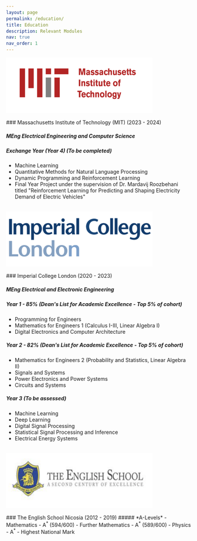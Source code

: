 ```yaml
---
layout: page
permalink: /education/
title: Education
description: Relevant Modules
nav: true
nav_order: 1
---
```

<p style="text-align: left"><img src="../assets/img/mit_resize.png"></p>
### Massachusetts Institute of Technology (MIT) (2023 - 2024)

##### *MEng Electrical Engineering and Computer Science*  

##### Exchange Year (Year 4) (To be completed)
- Machine Learning
- Quantitative Methods for Natural Language Processing
- Dynamic Programming and Reinforcement Learning
-  Final Year Project under the supervision of Dr. Mardavij Roozbehani
titled "Reinforcement Learning for Predicting and Shaping Electricity Demand of
Electric Vehicles"
<br/><br/>

<p style="text-align: left"><img src="../assets/img/imp_resize2.png"></p>
### Imperial College London (2020 - 2023)

##### *MEng Electrical and Electronic Engineering*  

##### Year 1 - 85% (Dean's List for Academic Excellence - Top 5% of cohort)
- Programming for Engineers
- Mathematics for Engineers 1 (Calculus I-III, Linear Algebra I)
- Digital Electronics and Computer Architecture

##### Year 2 - 82% (Dean's List for Academic Excellence - Top 5% of cohort)
- Mathematics for Engineers 2 (Probability and Statistics, Linear Algebra II)
- Signals and Systems
- Power Electronics and Power Systems
- Circuits and Systems

##### Year 3 (To be assessed)
- Machine Learning
- Deep Learning
- Digital Signal Processing
- Statistical Signal Processing and Inference
- Electrical Energy Systems
<br/><br/>

<p style="text-align: left"><img src="../assets/img/es_resize2.png"></p>
### The English School Nicosia (2012 - 2019)
##### *A-Levels*
- Mathematics - A<sup>*</sup> (594/600)
- Further Mathematics - A<sup>*</sup> (589/600)
- Physics - A<sup>*</sup> - Highest National Mark
